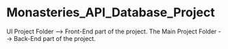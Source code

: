 # Monasteries_API_Database_Project
UI Project Folder --> Front-End part of the project.
The Main Project Folder --> Back-End part of the project.
